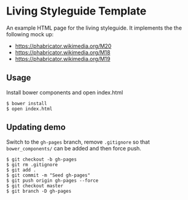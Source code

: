 # Living Styleguide Template

An example HTML page for the living styleguide. It implements the the following mock up:

 * https://phabricator.wikimedia.org/M20
 * https://phabricator.wikimedia.org/M18
 * https://phabricator.wikimedia.org/M19

## Usage

Install bower components and open index.html

```
$ bower install
$ open index.html
```

## Updating demo

Switch to the `gh-pages` branch, remove `.gitignore` so that `bower_components/` can be added and then force push.

```
$ git checkout -b gh-pages
$ git rm .gitignore
$ git add .
$ git commit -m "Seed gh-pages"
$ git push origin gh-pages --force
$ git checkout master
$ git branch -D gh-pages
```
